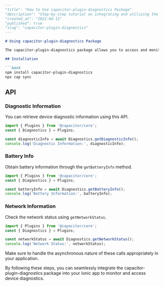 ```markdown
---
"title": "How to Use capacitor-plugin-diagnostics Package"
"description": "Step-by-step tutorial on integrating and utilizing the capacitor-plugin-diagnostics package in your app"
"created_at": "2022-04-11"
"published": true
"slug": "capacitor-plugin-diagnostics"
---

# Using capacitor-plugin-diagnostics Package

The capacitor-plugin-diagnostics package allows you to access and monitor various device diagnostics information in your Ionic application. Follow the steps below to integrate and effectively use this plugin:

## Installation

```bash
npm install capacitor-plugin-diagnostics
npx cap sync
```

## API

### Diagnostic Information

You can retrieve device diagnostic information using this API.

```typescript
import { Plugins } from '@capacitor/core';
const { Diagnostics } = Plugins;

const diagnosticInfo = await Diagnostics.getDiagnosticInfo();
console.log('Diagnostic Information:', diagnosticInfo);
```

### Battery Info

Obtain battery information through the `getBatteryInfo` method.

```typescript
import { Plugins } from '@capacitor/core';
const { Diagnostics } = Plugins;

const batteryInfo = await Diagnostics.getBatteryInfo();
console.log('Battery Information:', batteryInfo);
```

### Network Information

Check the network status using `getNetworkStatus`.

```typescript
import { Plugins } from '@capacitor/core';
const { Diagnostics } = Plugins;

const networkStatus = await Diagnostics.getNetworkStatus();
console.log('Network Status:', networkStatus);
```

Make sure to handle the asynchronous nature of these calls appropriately in your application.

By following these steps, you can seamlessly integrate the capacitor-plugin-diagnostics package into your Ionic app to monitor and access device diagnostics.
```